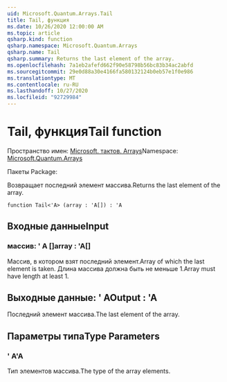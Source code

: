 ```yaml
---
uid: Microsoft.Quantum.Arrays.Tail
title: Tail, функция
ms.date: 10/26/2020 12:00:00 AM
ms.topic: article
qsharp.kind: function
qsharp.namespace: Microsoft.Quantum.Arrays
qsharp.name: Tail
qsharp.summary: Returns the last element of the array.
ms.openlocfilehash: 7a1eb2afefd662f90e58798b56bc83b34ac2abfd
ms.sourcegitcommit: 29e0d88a30e4166fa580132124b0eb57e1f0e986
ms.translationtype: MT
ms.contentlocale: ru-RU
ms.lasthandoff: 10/27/2020
ms.locfileid: "92729984"
---
```

# <a name="tail-function"></a><span data-ttu-id="7d495-102">Tail, функция</span><span class="sxs-lookup"><span data-stu-id="7d495-102">Tail function</span></span>

<span data-ttu-id="7d495-103">Пространство имен: [Microsoft. тактов. Arrays](xref:Microsoft.Quantum.Arrays)</span><span class="sxs-lookup"><span data-stu-id="7d495-103">Namespace: [Microsoft.Quantum.Arrays](xref:Microsoft.Quantum.Arrays)</span></span>

<span data-ttu-id="7d495-104">Пакеты [](https://nuget.org/packages/)</span><span class="sxs-lookup"><span data-stu-id="7d495-104">Package: [](https://nuget.org/packages/)</span></span>


<span data-ttu-id="7d495-105">Возвращает последний элемент массива.</span><span class="sxs-lookup"><span data-stu-id="7d495-105">Returns the last element of the array.</span></span>

```qsharp
function Tail<'A> (array : 'A[]) : 'A
```


## <a name="input"></a><span data-ttu-id="7d495-106">Входные данные</span><span class="sxs-lookup"><span data-stu-id="7d495-106">Input</span></span>

### <a name="array--a"></a><span data-ttu-id="7d495-107">массив: ' A []</span><span class="sxs-lookup"><span data-stu-id="7d495-107">array : 'A[]</span></span>

<span data-ttu-id="7d495-108">Массив, в котором взят последний элемент.</span><span class="sxs-lookup"><span data-stu-id="7d495-108">Array of which the last element is taken.</span></span> <span data-ttu-id="7d495-109">Длина массива должна быть не меньше 1.</span><span class="sxs-lookup"><span data-stu-id="7d495-109">Array must have length at least 1.</span></span>



## <a name="output--a"></a><span data-ttu-id="7d495-110">Выходные данные: ' A</span><span class="sxs-lookup"><span data-stu-id="7d495-110">Output : 'A</span></span>

<span data-ttu-id="7d495-111">Последний элемент массива.</span><span class="sxs-lookup"><span data-stu-id="7d495-111">The last element of the array.</span></span>

## <a name="type-parameters"></a><span data-ttu-id="7d495-112">Параметры типа</span><span class="sxs-lookup"><span data-stu-id="7d495-112">Type Parameters</span></span>

### <a name="a"></a><span data-ttu-id="7d495-113">' A</span><span class="sxs-lookup"><span data-stu-id="7d495-113">'A</span></span>

<span data-ttu-id="7d495-114">Тип элементов массива.</span><span class="sxs-lookup"><span data-stu-id="7d495-114">The type of the array elements.</span></span>